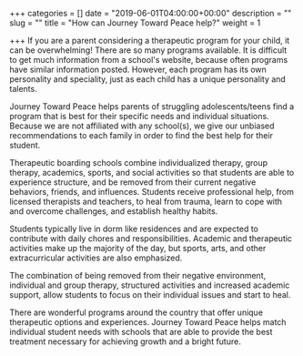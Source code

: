 +++
categories = []
date = "2019-06-01T04:00:00+00:00"
description = ""
slug = ""
title = "How can Journey Toward Peace help?"
weight = 1

+++
If you are a parent considering a therapeutic program for your child, it can be overwhelming! There are so many programs available. It is difficult to get much information from a school's website, because often programs have similar information posted. However, each program has its own personality and speciality, just as each child has a unique personality and talents.

Journey Toward Peace helps parents of struggling adolescents/teens find a program that is best for their specific needs and individual situations. Because we are not affiliated with any school(s), we give our unbiased recommendations to each family in order to find the best help for their student.

Therapeutic boarding schools combine individualized therapy, group therapy, academics, sports, and social activities so that students are able to experience structure, and be removed from their current negative behaviors, friends, and influences. Students receive professional help, from licensed therapists and teachers, to heal from trauma, learn to cope with and overcome challenges, and establish healthy habits.

Students typically live in dorm like residences and are expected to contribute with daily chores and responsibilities. Academic and therapeutic activities make up the majority of the day, but sports, arts, and other extracurricular activities are also emphasized.

The combination of being removed from their negative environment, individual and group therapy, structured activities and increased academic support, allow students to focus on their individual issues and start to heal.

There are wonderful programs around the country that offer unique therapeutic options and experiences. Journey Toward Peace helps match individual student needs with schools that are able to provide the best treatment necessary for achieving growth and a bright future.